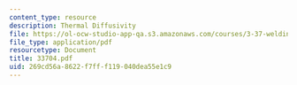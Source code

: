 ```yaml
---
content_type: resource
description: Thermal Diffusivity
file: https://ol-ocw-studio-app-qa.s3.amazonaws.com/courses/3-37-welding-and-joining-processes-fall-2002/269cd56a8622f7fff119040dea55e1c9_33704.pdf
file_type: application/pdf
resourcetype: Document
title: 33704.pdf
uid: 269cd56a-8622-f7ff-f119-040dea55e1c9
---
```

